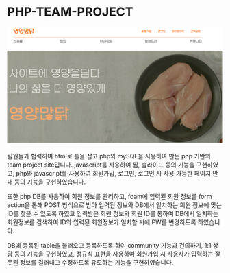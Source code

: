 ﻿# PHP-TEAM-PROJECT

 <img src="https://github.com/Fitalux/Portfolio/blob/main/src/assets/image/workread/phpteamproject.png" />

팀원들과 협력하여 html로 틀을 잡고 php와 mySQL을 사용하여 만든 php 기반의 team project site입니다.
javascript를 사용하여 찜, 슬라이드 등의 기능을 구현하였고, php와 javascript를 사용하여 회원가입, 로그인, 로그인 시 사용 가능한 페이지 안내 등의 기능을 구현하였습니다.

또한 php DB를 사용하여 회원 정보를 관리하고, foam에 입력된 회원 정보를 form action을 통해 POST 방식으로 받아 입력된 정보와 DB에서 일치하는 회원 정보에 맞는 ID를 찾을 수 있도록 하였고 입력받은 회원 정보와 회원 ID를 통하여 DB에서 일치하는 회원정보를 검색하여 ID와 입력된 회원정보가 일치할 시에 PW를 변경하도록 하였습니다.

DB에 등록된 table을 불러오고 등록하도록 하여 community 기능과 건의하기, 1:1 상담 등의 기능을 구현하였고, 
정규식 표현을 사용하여 회원가입 시 사용자가 입력하는 잘못된 정보를 걸러내고 수정하도록 유도하는 기능을 구현하였습니다.
